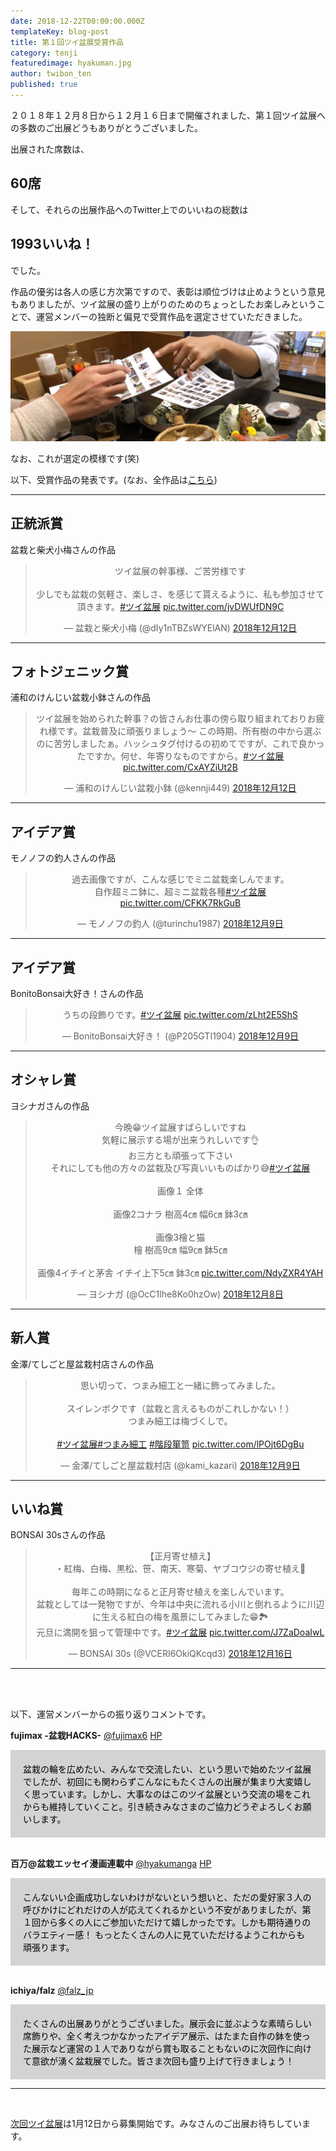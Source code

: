 ```yaml
---
date: 2018-12-22T00:00:00.000Z
templateKey: blog-post
title: 第１回ツイ盆展受賞作品
category: tenji
featuredimage: hyakuman.jpg
author: twibon_ten
published: true
---
```

２０１８年１２月８日から１２月１６日まで開催されました、第１回ツイ盆展への多数のご出展どうもありがとうございました。

出展された席数は、

## 60席

そして、それらの出展作品へのTwitter上でのいいねの総数は

## 1993いいね！

でした。

作品の優劣は各人の感じ方次第ですので、表彰は順位づけは止めようという意見もありましたが、ツイ盆展の盛り上がりのためのちょっとしたお楽しみということで、運営メンバーの独断と偏見で受賞作品を選定させていただきました。

![審査会](./sentei.png)

なお、これが選定の模様です(笑)

以下、受賞作品の発表です。(なお、全作品は[こちら](/twibonten-1-photo/))

---

## 正統派賞

盆栽と柴犬小梅さんの作品

<center>
<blockquote class="twitter-tweet" data-lang="ja"><p lang="ja" dir="ltr">ツイ盆展の幹事様、ご苦労様です<br><br>少しでも盆栽の気軽さ、楽しさ、を感じて貰えるように、私も参加させて頂きます。<a href="https://twitter.com/hashtag/%E3%83%84%E3%82%A4%E7%9B%86%E5%B1%95?src=hash&amp;ref_src=twsrc%5Etfw">#ツイ盆展</a> <a href="https://t.co/jvDWUfDN9C">pic.twitter.com/jvDWUfDN9C</a></p>&mdash; 盆栽と柴犬小梅 (@dIy1nTBZsWYElAN) <a href="https://twitter.com/dIy1nTBZsWYElAN/status/1072833033412038656?ref_src=twsrc%5Etfw">2018年12月12日</a></blockquote>
</center>

---

## フォトジェニック賞
浦和のけんじい盆栽小鉢さんの作品

<center>
<blockquote class="twitter-tweet" data-lang="ja"><p lang="ja" dir="ltr">ツイ盆展を始められた幹事？の皆さんお仕事の傍ら取り組まれておりお疲れ様です。盆栽普及に頑張りましょう～ この時期、所有樹の中から選ぶのに苦労しましたぁ。ハッシュタグ付けるの初めてですが、これで良かったですか。何せ、年寄りなものですから。<a href="https://twitter.com/hashtag/%E3%83%84%E3%82%A4%E7%9B%86%E5%B1%95?src=hash&amp;ref_src=twsrc%5Etfw">#ツイ盆展</a> <a href="https://t.co/CxAYZiUt2B">pic.twitter.com/CxAYZiUt2B</a></p>&mdash; 浦和のけんじい盆栽小鉢 (@kennji449) <a href="https://twitter.com/kennji449/status/1072719639434543105?ref_src=twsrc%5Etfw">2018年12月12日</a></blockquote>
</center>


---


## アイデア賞
モノノフの釣人さんの作品

<center>
<blockquote class="twitter-tweet" data-lang="ja"><p lang="ja" dir="ltr">過去画像ですが、こんな感じでミニ盆栽楽しんでます。<br>自作超ミニ鉢に、超ミニ盆栽各種<a href="https://twitter.com/hashtag/%E3%83%84%E3%82%A4%E7%9B%86%E5%B1%95?src=hash&amp;ref_src=twsrc%5Etfw">#ツイ盆展</a> <a href="https://t.co/CFKK7RkGuB">pic.twitter.com/CFKK7RkGuB</a></p>&mdash; モノノフの釣人 (@turinchu1987) <a href="https://twitter.com/turinchu1987/status/1071674975738748928?ref_src=twsrc%5Etfw">2018年12月9日</a></blockquote>
</center>

---

## アイデア賞

BonitoBonsai大好き！さんの作品

<center>
<blockquote class="twitter-tweet" data-lang="ja"><p lang="ja" dir="ltr">うちの段飾りです。<a href="https://twitter.com/hashtag/%E3%83%84%E3%82%A4%E7%9B%86%E5%B1%95?src=hash&amp;ref_src=twsrc%5Etfw">#ツイ盆展</a> <a href="https://t.co/zLht2E5ShS">pic.twitter.com/zLht2E5ShS</a></p>&mdash; BonitoBonsai大好き！ (@P205GTI1904) <a href="https://twitter.com/P205GTI1904/status/1071783617729245184?ref_src=twsrc%5Etfw">2018年12月9日</a></blockquote>
</center>

---

## オシャレ賞
ヨシナガさんの作品

<center>
<blockquote class="twitter-tweet" data-lang="ja"><p lang="ja" dir="ltr">今晩😁ツイ盆展すばらしいですね<br>気軽に展示する場が出来うれしいです👌<br>お三方とも頑張って下さい<br>それにしても他の方々の盆栽及び写真いいものばかり😅<a href="https://twitter.com/hashtag/%E3%83%84%E3%82%A4%E7%9B%86%E5%B1%95?src=hash&amp;ref_src=twsrc%5Etfw">#ツイ盆展</a><br><br>画像１ 全体<br><br>画像2コナラ  樹高4㎝ 幅6㎝ 鉢3㎝<br><br>画像3檜と猫 <br>檜  樹高9㎝ 幅9㎝ 鉢5㎝<br><br>画像4イチイと茅舎 イチイ上下5㎝ 鉢3㎝ <a href="https://t.co/NdyZXR4YAH">pic.twitter.com/NdyZXR4YAH</a></p>&mdash; ヨシナガ (@OcC1lhe8Ko0hzOw) <a href="https://twitter.com/OcC1lhe8Ko0hzOw/status/1071415623073202176?ref_src=twsrc%5Etfw">2018年12月8日</a></blockquote>
</center>

---

## 新人賞
金澤/てしごと屋盆栽村店さんの作品

<center>
<blockquote class="twitter-tweet" data-lang="ja"><p lang="ja" dir="ltr">思い切って、つまみ細工と一緒に飾ってみました。<br><br>スイレンボクです（盆栽と言えるものがこれしかない！）<br>つまみ細工は梅づくしで。<br><br> <a href="https://twitter.com/hashtag/%E3%83%84%E3%82%A4%E7%9B%86%E5%B1%95?src=hash&amp;ref_src=twsrc%5Etfw">#ツイ盆展</a><a href="https://twitter.com/hashtag/%E3%81%A4%E3%81%BE%E3%81%BF%E7%B4%B0%E5%B7%A5?src=hash&amp;ref_src=twsrc%5Etfw">#つまみ細工</a> <a href="https://twitter.com/hashtag/%E9%9A%8E%E6%AE%B5%E7%AE%AA%E7%AC%A5?src=hash&amp;ref_src=twsrc%5Etfw">#階段箪笥</a> <a href="https://t.co/lPOjt6DgBu">pic.twitter.com/lPOjt6DgBu</a></p>&mdash; 金澤/てしごと屋盆栽村店 (@kami_kazari) <a href="https://twitter.com/kami_kazari/status/1071612660465057792?ref_src=twsrc%5Etfw">2018年12月9日</a></blockquote>
</center>

---

## いいね賞
BONSAI 30sさんの作品

<center>
<blockquote class="twitter-tweet" data-lang="ja"><p lang="ja" dir="ltr">【正月寄せ植え】<br>・紅梅、白梅、黒松、笹、南天、寒菊、ヤブコウジの寄せ植え🌳<br><br>毎年この時期になると正月寄せ植えを楽しんでいます。<br>盆栽としては一発物ですが、今年は中央に流れる小川と倒れるように川辺に生える紅白の梅を風景にしてみました😁🏞<br>元旦に満開を狙って管理中です。<a href="https://twitter.com/hashtag/%E3%83%84%E3%82%A4%E7%9B%86%E5%B1%95?src=hash&amp;ref_src=twsrc%5Etfw">#ツイ盆展</a> <a href="https://t.co/J7ZaDoaIwL">pic.twitter.com/J7ZaDoaIwL</a></p>&mdash; BONSAI 30s (@VCERI6OkiQKcqd3) <a href="https://twitter.com/VCERI6OkiQKcqd3/status/1074249279483465728?ref_src=twsrc%5Etfw">2018年12月16日</a></blockquote>
</center>

---

<div>&nbsp;</div>
<div>&nbsp;</div>

以下、運営メンバーからの振り返りコメントです。

**fujimax -盆栽HACKS-**
<a href="https://twitter.com/fujimax6" target="_blank">@fujimax6</a>
<a href="https://bonsaihacks.tk" target="_blank">HP</a>

<div style="padding:20px; background-color:lightgray; color:black">
盆栽の輪を広めたい、みんなで交流したい、という思いで始めたツイ盆展でしたが、初回にも関わらずこんなにもたくさんの出展が集まり大変嬉しく思っています。しかし、大事なのはこのツイ盆展という交流の場をこれからも維持していくこと。引き続きみなさまのご協力どうぞよろしくお願いします。
</div>

<div>&nbsp;</div>

**百万@盆栽エッセイ漫画連載中**
<a href="https://twitter.com/hyakumanga" target="_blank">@hyakumanga</a>
<a href="http://hyakumanga.com" target="_blank">HP</a>
<div style="padding:20px; background-color:lightgray; color:black">
こんないい企画成功しないわけがないという想いと、ただの愛好家３人の呼びかけにどれだけの人が応えてくれるかという不安がありましたが、第１回から多くの人にご参加いただけて嬉しかったです。しかも期待通りのバラエティー感！
もっとたくさんの人に見ていただけるようこれからも頑張ります。
</div>

<div>&nbsp;</div>

**ichiya/falz**
<a href="https://twitter.com/falz_jp" target="_blank">@falz_jp</a>

<div style="padding:20px; background-color:lightgray; color:black">
たくさんの出展ありがとうございました。展示会に並ぶような素晴らしい席飾りや、全く考えつかなかったアイデア展示、はたまた自作の鉢を使った展示など運営の１人でありながら賞も取ることもないのに次回作に向けて意欲が湧く盆栽展でした。皆さま次回も盛り上げて行きましょう！
</div>

---

<div>&nbsp;</div>

[次回ツイ盆展](/1st-twibonten-end/)は1月12日から募集開始です。みなさんのご出展お待ちしています。
